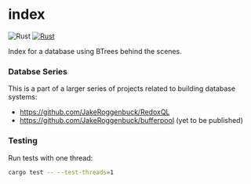 # index

![Rust](https://img.shields.io/badge/Rust-1A5D8A?style=for-the-badge&logo=rust&logoColor=white)
[![Rust](https://img.shields.io/github/actions/workflow/status/jakeroggenbuck/index/rust.yml?branch=main&style=for-the-badge)](https://github.com/JakeRoggenbuck/index/actions)

Index for a database using BTrees behind the scenes.

### Databse Series

This is a part of a larger series of projects related to building database systems:

- https://github.com/JakeRoggenbuck/RedoxQL
- https://github.com/JakeRoggenbuck/bufferpool (yet to be published)

### Testing

Run tests with one thread:

```sh
cargo test -- --test-threads=1
```
